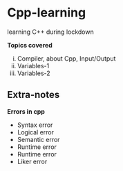 # Cpp-learning
 learning C++ during lockdown
 
 **Topics covered**
 <ol type="i">
 <li>Compiler, about Cpp, Input/Output</li>
 <li>Variables-1</li>
 <li>Variables-2</li>
 </ol>
 
 ## Extra-notes
**Errors in cpp**
<ul>
 <li>Syntax error</li>
 <li>Logical error</li>
  <li>Semantic error</li>
  <li>Runtime error</li>
  <li>Runtime error</li>
  <li>Liker error</li>
</ul>







